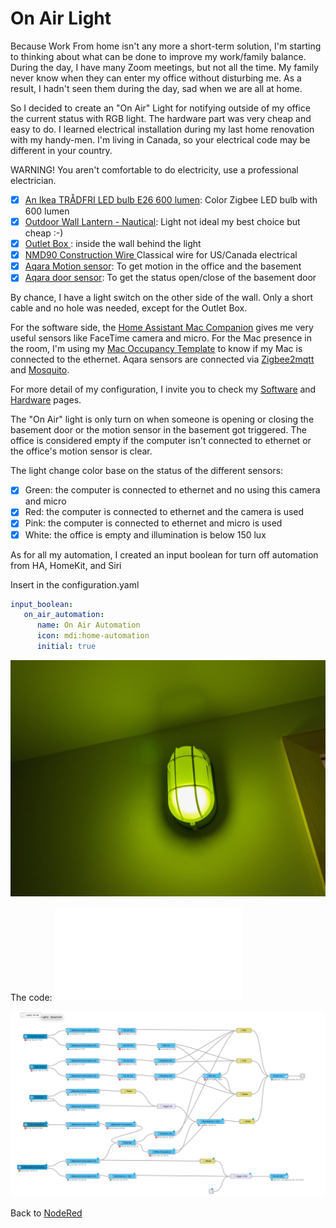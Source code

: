 # On Air Light #

Because Work From home isn't any more a short-term solution, I'm starting to thinking about what can be done to improve my work/family balance. During the day, I have many Zoom meetings, but not all the time. My family never know when they can enter my office without disturbing me. As a result, I hadn't seen them during the day, sad when we are all at home.

So I decided to create an "On Air" Light for notifying outside of my office the current status with RGB light. The hardware part was very cheap and easy to do. I learned electrical installation during my last home renovation with my handy-men. I'm living in Canada, so your electrical code may be different in your country.

WARNING! You aren't comfortable to do electricity, use a professional electrician.

- [X] [An Ikea TRÅDFRI LED bulb E26 600 lumen](https://www.ikea.com/ca/en/p/tradfri-led-bulb-e26-600-lumen-wireless-dimmable-color-and-white-spectrum-color-and-white-spectrum-globe-opal-white-90408617/): Color Zigbee LED bulb with 600 lumen
- [X] [Outdoor Wall Lantern - Nautical](https://www.rona.ca/en/outdoor-wall-lantern-nautical-0511193): Light not ideal my best choice but cheap :-)
- [x] [Outlet Box ](https://www.renodepot.com/en/outlet-box-0320005) : inside the wall behind the light
- [x] [NMD90 Construction Wire ](https://www.rona.ca/en/canada-wire-nmd90-construction-wire-47174810-1798001)  Classical wire for US/Canada electrical
- [X] [Aqara Motion sensor](https://www.aqara.com/en/human_motion_sensor.html): To get motion in the office and the basement
- [X] [Aqara door sensor](https://www.aqara.com/en/door_and_window_sensor.html): To get the status open/close of the basement door

By chance, I have a light switch on the other side of the wall. Only a short cable and no hole was needed, except for the Outlet Box.

For the software side, the [Home Assistant Mac Companion](https://www.home-assistant.io/blog/2020/09/18/mac-companion/) gives me very useful sensors like FaceTime camera and micro. For the Mac presence in the room, I'm using my [Mac Occupancy Template](../../../HomeAssistant/macOccupancyTemplate) to know if my Mac is connected to the ethernet. Aqara sensors are connected via [Zigbee2mqtt](https://registry.hub.docker.com/r/koenkk/zigbee2mqtt) and [Mosquito](https://registry.hub.docker.com/_/eclipse-mosquitto/).

For more detail of my configuration, I invite you to check my [Software](software.md) and [Hardware](hardware.md) pages.

The "On Air" light is only turn on when someone is opening or closing the basement door or the motion sensor in the basement got triggered. The office is considered empty if the computer isn't connected to ethernet or the office's motion sensor is clear.

The light change color base on the status of the different sensors:

- [x] Green: the computer is connected to ethernet and no using this camera and micro
- [x] Red: the computer is connected to ethernet and the camera is used
- [x] Pink: the computer is connected to ethernet and micro is used
- [x] White: the office is empty and illumination is below 150 lux

As for all my automation, I created an input boolean for turn off automation from HA, HomeKit, and Siri

Insert in the configuration.yaml
```yml
input_boolean:
   on_air_automation:
      name: On Air Automation
      icon: mdi:home-automation
      initial: true
```

![On Air Light Photo](onAirLight_photo.jpg)

The code: ![On Air Light Json](onAirLight.json)

![On Air Light Graph](onAirLight.png)

Back to [NodeRed](../../README.md)
